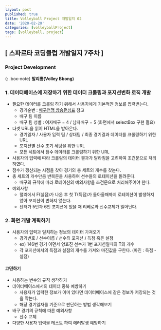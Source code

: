 ```yaml
---
layout: post
published: true
title: Volleyball Project 개발일지 02
date: '2020-02-20'
categories: [volleyballProject]
tags: [volleyball, project]
---
```


## [ 스파르타 코딩클럽 개발일지 7주차 ]

### Project Development

{: .box-note}
**발리뽕(Volley Bbong)**

### 1. 데이터베이스에 저장하기 위한 데이터 크롤링과 포지션변화 로직 개발
- 필요한 데이터를 크롤링 하기 위해서 사용자에게 기본적인 정보를 입력받는다.
  - 경기순번 : [배구연맹 방송편성표](https://www.kovo.co.kr/game/v-league/11110_schedule_list.asp) 참고
  - 배구 팀 이름
  - 배구 팀 성별 : 여자배구 = 4 / 남자배구 = 5 (화면에서 selectBox 구현 필요)
- 타겟 URL을 읽어 HTML을 받아온다.
  - 경기일자 / 사용자 입력 팀 / 상대팀 / 최종 경기결과 데이터를 크롤링하기 위한 URL
  - 포지션별 선수 초기 세팅을 위한 URL
  - 모든 세트에서 점수 데이터를 크롤링하기 위한 URL
- 사용자의 입력에 따라 크롤링의 데이터 결과가 달라짐을 고려하여 조건문으로 처리하였다.
- 점수가 갱신되는 시점을 찾아 경기의 총 세트의 개수를 찾는다.
- 총 세트의 개수만큼 반복문을 사용하여 선수들의 로테이션을 돌려준다.
  - 배구의 규칙에 따라 로테이션의 예외사항을 조건문으로 처리해주어야 한다.
- 예외사항
  - 랠리에서 F(실점)가 나온 후 첫 T(득점)가 돌아올때까지 로테이션이 발생하지 않아 포지션이 변하지 않는다.
  - 센터가 5번과 6번 포지션에 있을 때 리베로와 선수교체가 일어난다.

### 2. 화면 개발 계획하기
- 사용자의 입력과 일치하는 정보의 데이터 가져오기
  - 경기번호 / 선수이름 / 선수의 포지션 / 득점 혹은 실점
  - ex) 146번 경기 이면서 양효진 선수가 1번 포지션일때의 T의 개수
  - 각 포지션에서의 득점과 실점의 개수를 가져와 마진값을 구한다. (마진 : 득점 - 실점)

#### 고민하기
- 사용하는 변수의 규칙 생각하기
- 데이터베이스에서의 데이터 중복 예방하기
	- 사용자가 입력한 정보가 이미 있다면 데이터베이스에 같은 정보가 저장되는 것을 막는다.
  - 해당 경기일자를 기준으로 판단하는 방법 생각해보기
- 배구 경기의 규칙에 따른 예외사항
	- 선수 교체
- 다양한 사용자 입력을 테스트 하여 에러발생 예방하기